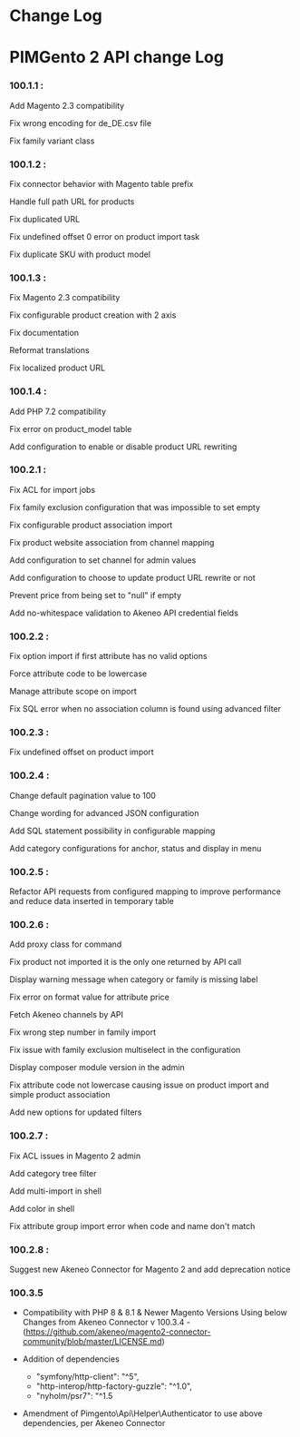 # Change Log

# PIMGento 2 API change Log

### 100.1.1 :
Add Magento 2.3 compatibility

Fix wrong encoding for de_DE.csv file

Fix family variant class

### 100.1.2 :
Fix connector behavior with Magento table prefix

Handle full path URL for products

Fix duplicated URL

Fix undefined offset 0 error on product import task

Fix duplicate SKU with product model

### 100.1.3 :
Fix Magento 2.3 compatibility

Fix configurable product creation with 2 axis

Fix documentation

Reformat translations

Fix localized product URL

### 100.1.4 :
Add PHP 7.2 compatibility

Fix error on product_model table

Add configuration to enable or disable product URL rewriting

### 100.2.1 :
Fix ACL for import jobs

Fix family exclusion configuration that was impossible to set empty

Fix configurable product association import

Fix product website association from channel mapping

Add configuration to set channel for admin values

Add configuration to choose to update product URL rewrite or not

Prevent price from being set to "null" if empty

Add no-whitespace validation to Akeneo API credential fields

### 100.2.2 :
Fix option import if first attribute has no valid options

Force attribute code to be lowercase

Manage attribute scope on import

Fix SQL error when no association column is found using advanced filter

### 100.2.3 :
Fix undefined offset on product import

### 100.2.4 :
Change default pagination value to 100

Change wording for advanced JSON configuration

Add SQL statement possibility in configurable mapping

Add category configurations for anchor, status and display in menu

### 100.2.5 :
Refactor API requests from configured mapping to improve performance and reduce data inserted in temporary table

### 100.2.6 :
Add proxy class for command

Fix product not imported it is the only one returned by API call

Display warning message when category or family is missing label

Fix error on format value for attribute price

Fetch Akeneo channels by API

Fix wrong step number in family import

Fix issue with family exclusion multiselect in the configuration

Display composer module version in the admin

Fix attribute code not lowercase causing issue on product import and simple product association

Add new options for updated filters

### 100.2.7 :
Fix ACL issues in Magento 2 admin

Add category tree filter

Add multi-import in shell

Add color in shell

Fix attribute group import error when code and name don't match

### 100.2.8 :
Suggest new Akeneo Connector for Magento 2 and add deprecation notice

### 100.3.5

* Compatibility with PHP 8 & 8.1 & Newer Magento Versions Using below Changes from 
  Akeneo Connector v 100.3.4 - (https://github.com/akeneo/magento2-connector-community/blob/master/LICENSE.md)

* Addition of dependencies
    * "symfony/http-client": "^5",
    * "http-interop/http-factory-guzzle": "^1.0",
    * "nyholm/psr7": "^1.5

* Amendment of Pimgento\Api\Helper\Authenticator to use above dependencies, per Akeneo Connector

